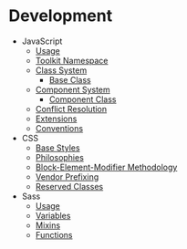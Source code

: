 # Development #

* JavaScript
    * [Usage](js/usage.md)
    * [Toolkit Namespace](js/toolkit.md)
    * [Class System](js/class.md)
        * [Base Class](js/base.md)
    * [Component System](js/component.md)
        * [Component Class](../components/component.md)
    * [Conflict Resolution](js/no-conflict.md)
    * [Extensions](js/extensions.md)
    * [Conventions](js/conventions.md)
* CSS
    * [Base Styles](css/base.md)
    * [Philosophies](css/philosophies.md)
    * [Block-Element-Modifier Methodology](css/bem.md)
    * [Vendor Prefixing](css/prefixing.md)
    * [Reserved Classes](css/reserved.md)
* Sass
    * [Usage](sass/usage.md)
    * [Variables](sass/variables.md)
    * [Mixins](sass/mixins.md)
    * [Functions](sass/functions.md)